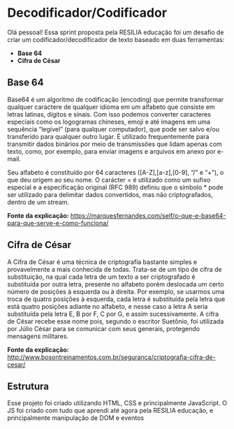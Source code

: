 # Decodificador/Codificador
Olá pessoal! Essa sprint proposta pela RESILIA educação foi um desafio de criar um codificador/decodificador de texto baseado em duas ferramentas:
- <strong>Base 64</strong>
- <strong>Cifra de César</strong>

<h2>Base 64</h2>
Base64 é um algoritmo de codificação (encoding) que permite transformar qualquer caractere de qualquer idioma em um alfabeto que consiste em letras latinas, dígitos e sinais. Com isso podemos converter caracteres especiais como os logogramas chineses, emoji e até imagens em uma sequência “legível” (para qualquer computador), que pode ser salvo e/ou transferido para qualquer outro lugar. É utilizado frequentemente para transmitir dados binários por meio de transmissões que lidam apenas com texto, como, por exemplo, para enviar imagens e arquivos em anexo por e-mail.

Seu alfabeto é constituído por 64 caracteres ([A-Z],[a-z],[0-9], “/” e “+”), o que deu  origem ao seu nome. O carácter = é utilizado como um sufixo especial e a especificação original (RFC 989) definiu que o símbolo * pode ser utilizado para delimitar dados convertidos, mas não criptografados, dentro de um stream.

<strong>Fonte da explicação:</strong> https://marquesfernandes.com/self/o-que-e-base64-para-que-serve-e-como-funciona/

<h2>Cifra de César</h2>
A Cifra de César é uma técnica de criptografia bastante simples e provavelmente a mais conhecida de todas.
Trata-se de um tipo de cifra de substituição, na qual cada letra de um texto a ser criptografado é substituída por outra letra, presente no alfabeto porém deslocada um certo número de posições à esquerda ou à direita.
Por exemplo, se usarmos uma troca de quatro posições à esquerda, cada letra é substituída pela letra que está quatro posições adiante no alfabeto, e nesse caso a letra A seria substituída pela letra E, B por F, C por G, e assim sucessivamente.
A cifra de César recebe esse nome pois, segundo o escritor Suetônio, foi utilizada por Júlio César para se comunicar com seus generais, protegendo mensagens militares.

<strong>Fonte da explicação:</strong> http://www.bosontreinamentos.com.br/seguranca/criptografia-cifra-de-cesar/

<h2>Estrutura</h2>
Esse projeto foi criado utilizando HTML, CSS e principalmente JavaScript. O JS foi criado com tudo que aprendi até agora pela RESILIA educação, e principalmente manipulação de DOM e eventos
